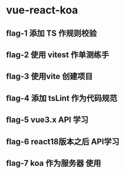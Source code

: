 # vue-react-koa

## flag-1 添加 TS 作规则校验

## flag-2 使用 vitest 作单测练手

## flag-3 使用vite 创建项目

## flag-4 添加 tsLint 作为代码规范

## flag-5 vue3.x API 学习

## flag-6 react18版本之后 API学习

## flag-7 koa 作为服务器 使用
